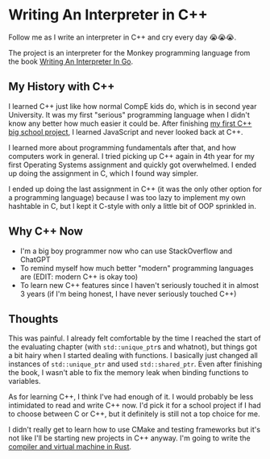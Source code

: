 # Writing An Interpreter in C++

Follow me as I write an interpreter in C++ and cry every day 😭😭😭.

The project is an interpreter for the Monkey programming language from the book
[Writing An Interpreter In Go](https://interpreterbook.com/).

## My History with C++

I learned C++ just like how normal CompE kids do, which is in second year
University. It was my first "serious" programming language when I didn't know
any better how much easier it could be. After finishing
[my first C++ big school project](https://github.com/cbebe/Checkers-AI), I
learned JavaScript and never looked back at C++.

I learned more about programming fundamentals after that, and how computers work
in general. I tried picking up C++ again in 4th year for my first Operating
Systems assignment and quickly got overwhelmed. I ended up doing the assignment
in C, which I found way simpler.

I ended up doing the last assignment in C++ (it was the only other option for a
programming language) because I was too lazy to implement my own hashtable in C,
but I kept it C-style with only a little bit of OOP sprinkled in.

## Why C++ Now

- I'm a big boy programmer now who can use StackOverflow and ChatGPT
- To remind myself how much better "modern" programming languages are (EDIT:
  modern C++ is okay too)
- To learn new C++ features since I haven't seriously touched it in almost 3
  years (if I'm being honest, I have never seriously touched C++)

## Thoughts

This was painful. I already felt comfortable by the time I reached the start of
the evaluating chapter (with `std::unique_ptr`s and whatnot), but things got a
bit hairy when I started dealing with functions. I basically just changed all
instances of `std::unique_ptr` and used `std::shared_ptr`. Even after finishing
the book, I wasn't able to fix the memory leak when binding functions to
variables.

As for learning C++, I think I've had enough of it. I would probably be less
intimidated to read and write C++ now. I'd pick it for a school project if I had
to choose between C or C++, but it definitely is still not a top choice for me.

I didn't really get to learn how to use CMake and testing frameworks but it's
not like I'll be starting new projects in C++ anyway. I'm going to write the
[compiler and virtual machine in Rust](https://github.com/cbebe/monkey-rs).
